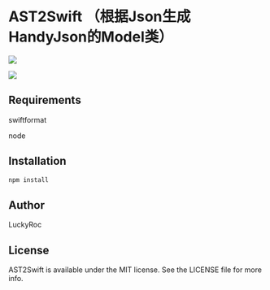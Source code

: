 # **AST2Swift** （根据Json生成HandyJson的Model类）



![](https://user-gold-cdn.xitu.io/2019/4/8/169fc089fa021265?w=429&h=330&f=png&s=25480)



![](https://user-gold-cdn.xitu.io/2019/4/8/169fc07dcb33b2b9?w=475&h=532&f=png&s=63511)



## Requirements

swiftformat

node

## Installation

```ruby
npm install
```

## Author

LuckyRoc

## License

AST2Swift is available under the MIT license. See the LICENSE file for more info.
